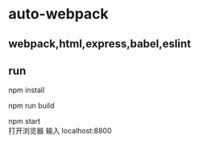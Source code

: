   auto-webpack
========

 webpack,html,express,babel,eslint
-----
## run

  npm install <br>

  npm run build <br>

  npm start <br>
  打开浏览器 输入 localhost:8800
